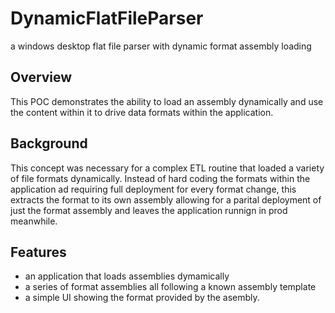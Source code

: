 # DynamicFlatFileParser
a windows desktop flat file parser with dynamic format assembly loading

## Overview
This POC demonstrates the ability to load an assembly dynamically and use the content within it to drive data formats within the application.

## Background
This concept was necessary for a complex ETL routine that loaded a variety of file formats dynamically.  Instead of hard coding the formats within the application ad requiring full deployment for every format change, this extracts the format to its own assembly allowing for a parital deployment of just the format assembly and leaves the application runnign in prod meanwhile.

## Features
* an application that loads assemblies dymamically
* a series of format assemblies all following a known assembly template
* a simple UI showing the format provided by the asembly.
